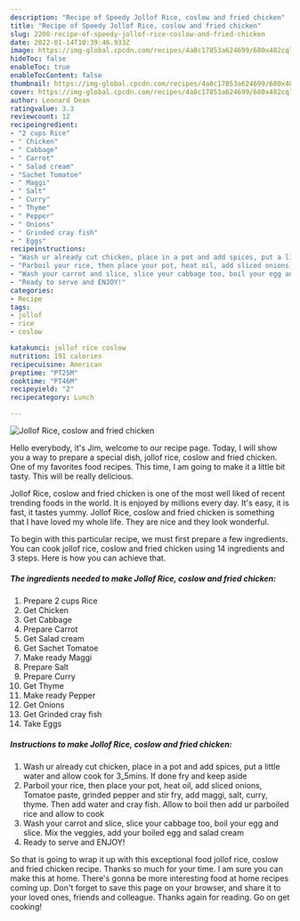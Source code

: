 ```yaml
---
description: "Recipe of Speedy Jollof Rice, coslow and fried chicken"
title: "Recipe of Speedy Jollof Rice, coslow and fried chicken"
slug: 2208-recipe-of-speedy-jollof-rice-coslow-and-fried-chicken
date: 2022-01-14T10:39:46.933Z
image: https://img-global.cpcdn.com/recipes/4a8c17853a624699/680x482cq70/jollof-rice-coslow-and-fried-chicken-recipe-main-photo.jpg
hideToc: false
enableToc: true
enableTocContent: false
thumbnail: https://img-global.cpcdn.com/recipes/4a8c17853a624699/680x482cq70/jollof-rice-coslow-and-fried-chicken-recipe-main-photo.jpg
cover: https://img-global.cpcdn.com/recipes/4a8c17853a624699/680x482cq70/jollof-rice-coslow-and-fried-chicken-recipe-main-photo.jpg
author: Leonard Dean
ratingvalue: 3.3
reviewcount: 12
recipeingredient:
- "2 cups Rice"
- " Chicken"
- " Cabbage"
- " Carrot"
- " Salad cream"
- "Sachet Tomatoe"
- " Maggi"
- " Salt"
- " Curry"
- " Thyme"
- " Pepper"
- " Onions"
- " Grinded cray fish"
- " Eggs"
recipeinstructions:
- "Wash ur already cut chicken, place in a pot and add spices, put a little water and allow cook for 3_5mins. If done fry and keep aside"
- "Parboil your rice, then place your pot, heat oil, add sliced onions, Tomatoe paste, grinded pepper and stir fry, add maggi, salt, curry, thyme. Then add water and cray fish. Allow to boil then add ur parboiled rice and allow to cook"
- "Wash your carrot and slice, slice your cabbage too, boil your egg and slice. Mix the veggies, add your boiled egg and salad cream"
- "Ready to serve and ENJOY!"
categories:
- Recipe
tags:
- jollof
- rice
- coslow

katakunci: jollof rice coslow 
nutrition: 191 calories
recipecuisine: American
preptime: "PT25M"
cooktime: "PT46M"
recipeyield: "2"
recipecategory: Lunch

---
```



![Jollof Rice, coslow and fried chicken](https://img-global.cpcdn.com/recipes/4a8c17853a624699/680x482cq70/jollof-rice-coslow-and-fried-chicken-recipe-main-photo.jpg)

Hello everybody, it's Jim, welcome to our recipe page. Today, I will show you a way to prepare a special dish, jollof rice, coslow and fried chicken. One of my favorites food recipes. This time, I am going to make it a little bit tasty. This will be really delicious.

Jollof Rice, coslow and fried chicken is one of the most well liked of recent trending foods in the world. It is enjoyed by millions every day. It's easy, it is fast, it tastes yummy. Jollof Rice, coslow and fried chicken is something that I have loved my whole life. They are nice and they look wonderful.




To begin with this particular recipe, we must first prepare a few ingredients. You can cook jollof rice, coslow and fried chicken using 14 ingredients and 3 steps. Here is how you can achieve that.

<!--inarticleads1-->

##### The ingredients needed to make Jollof Rice, coslow and fried chicken:

1. Prepare 2 cups Rice
1. Get  Chicken
1. Get  Cabbage
1. Prepare  Carrot
1. Get  Salad cream
1. Get Sachet Tomatoe
1. Make ready  Maggi
1. Prepare  Salt
1. Prepare  Curry
1. Get  Thyme
1. Make ready  Pepper
1. Get  Onions
1. Get  Grinded cray fish
1. Take  Eggs




<!--inarticleads2-->

##### Instructions to make Jollof Rice, coslow and fried chicken:

1. Wash ur already cut chicken, place in a pot and add spices, put a little water and allow cook for 3_5mins. If done fry and keep aside
1. Parboil your rice, then place your pot, heat oil, add sliced onions, Tomatoe paste, grinded pepper and stir fry, add maggi, salt, curry, thyme. Then add water and cray fish. Allow to boil then add ur parboiled rice and allow to cook
1. Wash your carrot and slice, slice your cabbage too, boil your egg and slice. Mix the veggies, add your boiled egg and salad cream
1. Ready to serve and ENJOY!



So that is going to wrap it up with this exceptional food jollof rice, coslow and fried chicken recipe. Thanks so much for your time. I am sure you can make this at home. There's gonna be more interesting food at home recipes coming up. Don't forget to save this page on your browser, and share it to your loved ones, friends and colleague. Thanks again for reading. Go on get cooking!
